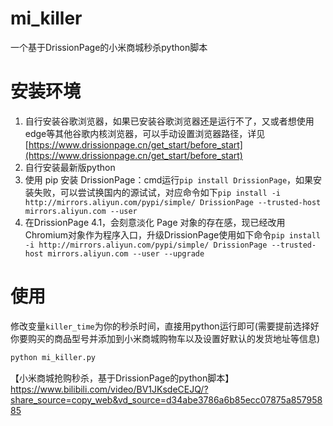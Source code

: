 # mi_killer

一个基于DrissionPage的小米商城秒杀python脚本

# 安装环境

1. 自行安装谷歌浏览器，如果已安装谷歌浏览器还是运行不了，又或者想使用edge等其他谷歌内核浏览器，可以手动设置浏览器路径，详见[https://www.drissionpage.cn/get_start/before_start](https://www.drissionpage.cn/get_start/before_start)
2. 自行安装最新版python
3. 使用 pip 安装 DrissionPage：cmd运行`pip install DrissionPage`，如果安装失败，可以尝试换国内的源试试，对应命令如下`pip install -i  http://mirrors.aliyun.com/pypi/simple/ DrissionPage --trusted-host mirrors.aliyun.com --user`
4. 在DrissionPage 4.1，会刻意淡化 Page 对象的存在感，现已经改用Chromium对象作为程序入口，升级DrissionPage使用如下命令`pip install -i http://mirrors.aliyun.com/pypi/simple/ DrissionPage --trusted-host mirrors.aliyun.com --user --upgrade`

# 使用

修改变量`killer_time`为你的秒杀时间，直接用python运行即可(需要提前选择好你要购买的商品型号并添加到小米商城购物车以及设置好默认的发货地址等信息)

```python
python mi_killer.py
```

【小米商城抢购秒杀，基于DrissionPage的python脚本】 https://www.bilibili.com/video/BV1JKsdeCEJQ/?share_source=copy_web&vd_source=d34abe3786a6b85ecc07875a85795885
